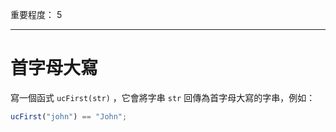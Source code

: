 重要程度： 5

---

# 首字母大寫

寫一個函式 `ucFirst(str)` ，它會將字串 `str` 回傳為首字母大寫的字串，例如：

```js
ucFirst("john") == "John";
```

